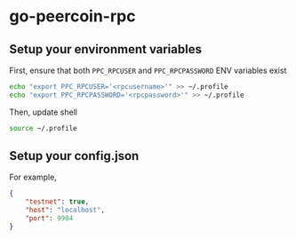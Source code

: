 # go-peercoin-rpc
## Setup your environment variables

First, ensure that both `PPC_RPCUSER` and `PPC_RPCPASSWORD` ENV variables exist
```bash
echo "export PPC_RPCUSER='<rpcusername>'" >> ~/.profile
echo "export PPC_RPCPASSWORD='<rpcpassword>'" >> ~/.profile
```
Then, update shell
```bash
source ~/.profile
```
## Setup your config.json
For example,
```json
{
    "testnet": true,
    "host": "localhost",
    "port": 9904
}
```

